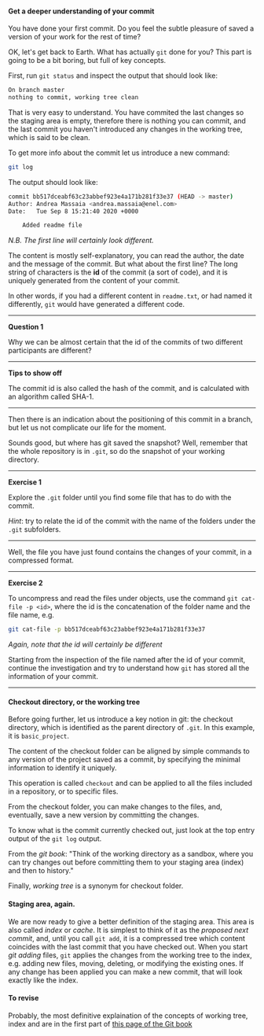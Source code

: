 #### Get a deeper understanding of your commit

You have done your first commit. Do you feel the subtle pleasure of saved a version of your work for the rest of time?

OK, let's get back to Earth. What has actually ``git`` done for you? This part is going to be a bit boring, but full of key concepts.

First, run ``git status`` and inspect the output that should look like: 

```bash
On branch master
nothing to commit, working tree clean
```
That is very easy to understand. You have commited the last changes so the staging area is empty,
  therefore there is nothing you can commit, and the last commit you haven't introduced any changes
 in the working tree, which is said to be clean.
 
 To get more info about the commit let us introduce a new command:
 
 ```bash
git log
```

The output should look like:


```bash
commit bb517dceabf63c23abbef923e4a171b281f33e37 (HEAD -> master)
Author: Andrea Massaia <andrea.massaia@enel.com>
Date:   Tue Sep 8 15:21:40 2020 +0000

    Added readme file
```

_N.B. The first line will certainly look different._

The content is mostly self-explanatory, you can read the author, the date and the message of the commit.
 But what about the first line? The long string of characters is the __id__ of the commit (a sort of code),
 and it is uniquely generated from the content of your commit.

 In other words, if you had a different content in `readme.txt`, or had named it differently, `git` would have generated
 a different code. 

---
__Question 1__

Why we can be almost certain that the id of the commits of two different participants
are different?

--- 

__Tips to show off__

The commit id is also called the hash of the commit,
 and is calculated with an algorithm called SHA-1.

--- 
 
 Then there is an indication about the positioning of this commit in a branch, but let us not complicate
  our life for the moment.


Sounds good, but where has git saved the snapshot? Well, remember that the whole repository is in ``.git``,
 so do the snapshot of your working directory. 
 
---
__Exercise 1__


Explore the ``.git`` folder until you find some file that has to do with the commit.

_Hint_: try to relate the id of the commit with the name of the folders under the ``.git`` subfolders. 

---
 
Well, the file you have just found contains the changes of your commit, in a compressed format. 

---

__Exercise 2__


To uncompress and read the files under objects, use the command `git cat-file -p <id>`,
where the id is the concatenation of the folder name and the file name, e.g.

```bash
git cat-file -p bb517dceabf63c23abbef923e4a171b281f33e37
```
_Again, note that the id will certainly be different_

Starting from the inspection of the file named after the id of your commit, continue the investigation
 and try to understand how ``git`` has stored all the information of your commit.

---

#### Checkout directory, or the working tree

Before going further, let us introduce a key notion in git: the checkout directory,
 which is identified as the parent directory of ``.git``. In this example, it is `basic_project`.

The content of the checkout folder can be aligned by simple commands to any version
 of the project saved as a commit, by specifying the minimal information to identify it uniquely.

This operation is called ``checkout`` and can be applied
 to all the files included in a repository, or to specific files.
  
From the checkout folder, you can make changes to the files, and, eventually,
 save a new version by committing the changes.

To know what is the commit currently checked out, just look at the top entry output
 of the ``git log`` output.

From the _git book_: 
"Think of the working directory as a sandbox,
 where you can try changes out before committing them to your staging area (index) and then to history."

Finally, _working tree_ is a synonym for checkout folder.

#### Staging area, again.

We are now ready to give a better definition of the staging area. This area is also called _index_ or _cache_. 
It is simplest to think of it as the _proposed next commit_, and, until you call ``git add``, it is a compressed tree which content 
coincides with the last commit that you have checked out.
When you start _git adding_ files, ``git`` applies the changes from the working tree to the index,
e.g. adding new files, moving, deleting, or modifying the existing ones. If any change has been applied you can make a new commit,
 that will look exactly like the index.

#### To revise 
Probably, the most definitive explaination of the concepts of working tree, index and are in the first part 
of [this page of the Git book](https://git-scm.com/book/en/v2/Git-Tools-Reset-Demystified)

